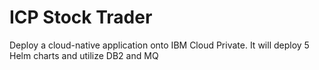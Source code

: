 # ICP Stock Trader

Deploy a cloud-native application onto IBM Cloud Private.  It will deploy 5 Helm charts and utilize DB2 and MQ

